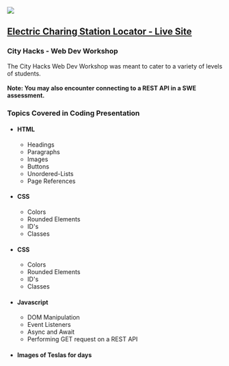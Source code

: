<img src="https://challengepost-s3-challengepost.netdna-ssl.com/photos/production/challenge_photos/001/859/590/datas/full_width.png"></img>
<a href="https://losriosacm.github.io/WebDev_Workshop/index.html"><h2>Electric Charing Station Locator - Live Site</h2></a>

<h3>City Hacks - Web Dev Workshop</h3>
<p> 
  The City Hacks Web Dev Workshop was meant to cater to a variety of levels of students.
  <br></br>
  <strong>Note: You may also encounter connecting to a REST API in a SWE assessment.</strong>
</p>
  <h3>Topics Covered in Coding Presentation</h3>
  <ul>
    <li> 
      <h4>HTML</h4>
      <ul>
        <li>Headings</li>
        <li>Paragraphs</li>
        <li>Images</li>
        <li>Buttons</li>
        <li>Unordered-Lists</li>
        <li>Page References</li>
      </ul>
    </li>
    <li>
      <h4>CSS</h4>
      <ul>
        <li>Colors</li>
        <li>Rounded Elements</li>
        <li>ID's</li>
        <li>Classes</li>
      </ul>
     </li>
     <li>
      <h4>CSS</h4>
      <ul>
        <li>Colors</li>
        <li>Rounded Elements</li>
        <li>ID's</li>
        <li>Classes</li>
      </ul>
     </li>
    <li>
      <h4>Javascript</h4>
      <ul>
        <li>DOM Manipulation</li>
        <li>Event Listeners</li>
        <li>Async and Await</li>
        <li>Performing GET request on a REST API</li>
      </ul>
     </li>
     <li>
      <h4>Images of Teslas for days</h4>
     </li>      
  </ul>    
  
